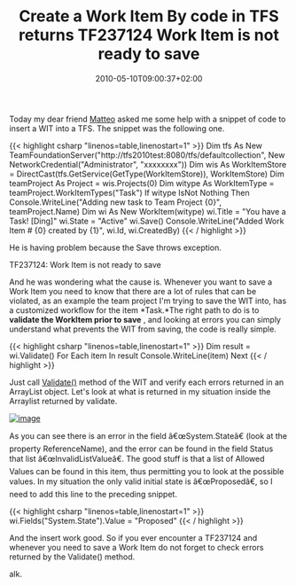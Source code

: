 ﻿---
title: "Create a Work Item By code in TFS returns TF237124 Work Item is not ready to save"
description: ""
date: 2010-05-10T09:00:37+02:00
draft: false
tags: [Team Foundation Server,TfsAPI]
categories: [Team Foundation Server]
---
Today my dear friend [Matteo](http://blogs.ugidotnet.org/j3r/Default.aspx) asked me some help with a snippet of code to insert a WIT into a TFS. The snippet was the following one.

{{< highlight csharp "linenos=table,linenostart=1" >}}
Dim tfs As New TeamFoundationServer("http://tfs2010test:8080/tfs/defaultcollection",
New NetworkCredential("Administrator", "xxxxxxxx"))
Dim wis As WorkItemStore = DirectCast(tfs.GetService(GetType(WorkItemStore)), WorkItemStore)
Dim teamProject As Project = wis.Projects(0)
Dim witype As WorkItemType = teamProject.WorkItemTypes("Task")
If witype IsNot Nothing Then
Console.WriteLine("Adding new task to Team Project {0}", teamProject.Name)
Dim wi As New WorkItem(witype)
wi.Title = "You have a Task! [Ding]"
wi.State = "Active"
wi.Save()
Console.WriteLine("Added Work Item # {0} created by {1}", wi.Id, wi.CreatedBy)
{{< / highlight >}}

He is having problem because the Save throws exception.

TF237124: Work Item is not ready to save

And he was wondering what the cause is. Whenever you want to save a Work Item you need to know that there are a lot of rules that can be violated, as an example the team project I'm trying to save the WIT into, has a customized workflow for the item *Task.*The right path to do is to **validate the WorkItem prior to save** , and looking at errors you can simply understand what prevents the WIT from saving, the code is really simple.

{{< highlight csharp "linenos=table,linenostart=1" >}}
Dim result = wi.Validate()
For Each item In result
Console.WriteLine(item)
Next
{{< / highlight >}}

Just call [Validate()](http://msdn.microsoft.com/en-us/library/microsoft.teamfoundation.workitemtracking.client.workitem.validate%28VS.90%29.aspx) method of the WIT and verify each errors returned in an ArrayList object. Let's look at what is returned in my situation inside the Arraylist returned by validate.

[![image](https://www.codewrecks.com/blog/wp-content/uploads/2010/05/image_thumb9.png "image")](https://www.codewrecks.com/blog/wp-content/uploads/2010/05/image9.png)

As you can see there is an error in the field â€œSystem.Stateâ€ (look at the property ReferenceName), and the error can be found in the field Status that list â€œInvalidListValueâ€. The good stuff is that a list of Allowed Values can be found in this item, thus permitting you to look at the possible values. In my situation the only valid initial state is â€œProposedâ€, so I need to add this line to the preceding snippet.

{{< highlight csharp "linenos=table,linenostart=1" >}}
wi.Fields("System.State").Value = "Proposed"
{{< / highlight >}}

And the insert work good. So if you ever encounter a TF237124 and whenever you need to save a Work Item do not forget to check errors returned by the Validate() method.

alk.
